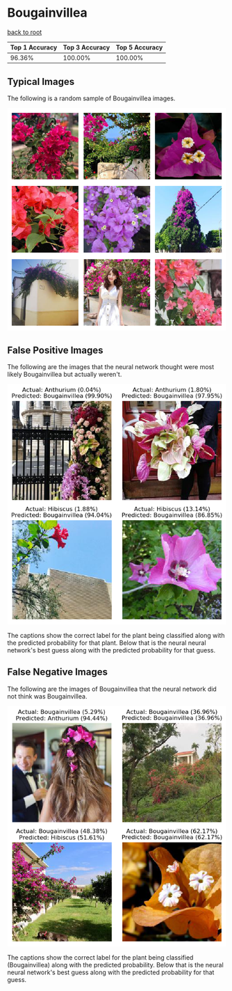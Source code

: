 
# Bougainvillea

[back to root](https://github.com/HACC2018/ohia.ai#results)

| Top 1 Accuracy | Top 3 Accuracy | Top 5 Accuracy | 
| --- | --- | --- |
| 96.36% | 100.00% | 100.00% | 


## Typical Images
The following is a random sample of Bougainvillea images.
<p align="center"> <img src="../../../figures/typical/Bougainvillea.png?raw=true"> </p>

## False Positive Images
The following are the images that the neural network thought were most likely Bougainvillea but actually weren't.  
<p align="center"> <img src="../../../figures/false_positives/Bougainvillea.png?raw=true"> </p>
The captions show the correct label for the plant being classified along with the predicted probability for that plant.  Below that is the neural neural network's best guess along with the predicted probability for that guess.

## False Negative Images
The following are the images of Bougainvillea that the neural network did not think was Bougainvillea.  
<p align="center"> <img src="../../../figures/false_negatives/Bougainvillea.png?raw=true"> </p>
The captions show the correct label for the plant being classified (Bougainvillea) along with the predicted probability.  Below that is the neural neural network's best guess along with the predicted probability for that guess.
